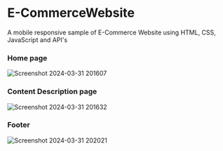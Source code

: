# E-CommerceWebsite
 A mobile responsive sample of E-Commerce Website using HTML, CSS, JavaScript and API's
 
 
 
### Home page
![Screenshot 2024-03-31 201607](https://github.com/Tamilselvannagalingam/E-COMMERCE-WEBSITE/assets/165294958/02670a98-2f82-4ee5-b1a8-a4d90a881c59)




### Content Description page
![Screenshot 2024-03-31 201632](https://github.com/Tamilselvannagalingam/E-COMMERCE-WEBSITE/assets/165294958/0dd133e6-8fe0-48f4-a632-0a8c0d34f008)





### Footer
![Screenshot 2024-03-31 202021](https://github.com/Tamilselvannagalingam/E-COMMERCE-WEBSITE/assets/165294958/dccc9144-d7ba-4ffb-8e0a-9556c2c3fb87)

